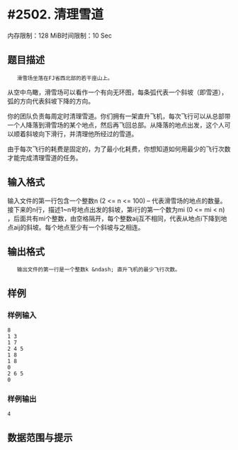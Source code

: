 # #2502. 清理雪道

内存限制：128 MiB时间限制：10 Sec

## 题目描述

       滑雪场坐落在FJ省西北部的若干座山上。

从空中鸟瞰，滑雪场可以看作一个有向无环图，每条弧代表一个斜坡（即雪道），弧的方向代表斜坡下降的方向。

你的团队负责每周定时清理雪道。你们拥有一架直升飞机，每次飞行可以从总部带一个人降落到滑雪场的某个地点，然后再飞回总部。从降落的地点出发，这个人可以顺着斜坡向下滑行，并清理他所经过的雪道。

由于每次飞行的耗费是固定的，为了最小化耗费，你想知道如何用最少的飞行次数才能完成清理雪道的任务。

## 输入格式

输入文件的第一行包含一个整数n (2 <= n <= 100) &ndash; 代表滑雪场的地点的数量。接下来的n行，描述1~n号地点出发的斜坡，第i行的第一个数为mi (0 <= mi < n) ，后面共有mi个整数，由空格隔开，每个整数aij互不相同，代表从地点i下降到地点aij的斜坡。每个地点至少有一个斜坡与之相连。

## 输出格式

 

       输出文件的第一行是一个整数k &ndash; 直升飞机的最少飞行次数。

## 样例

### 样例输入

    
    8
    1 3
    1 7
    2 4 5
    1 8
    1 8
    0
    2 6 5
    0
    
    

### 样例输出

    
    4
    

## 数据范围与提示
